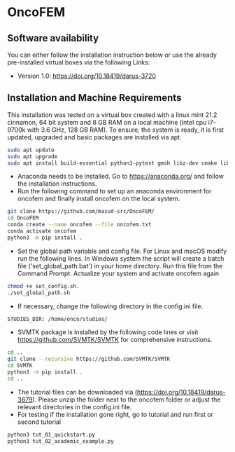 # OncoFEM

## Software availability

You can either follow the installation instruction below or use the already pre-installed virtual boxes via the following Links:

- Version 1.0:  https://doi.org/10.18419/darus-3720

## Installation and Machine Requirements

This installation was tested on a virtual box created with a linux mint 21.2 cinnamon, 64 bit system and 8 GB RAM on a local machine (intel cpu i7-9700k with 3.6 GHz, 128 GB RAM). To ensure, the system is ready, it is first updated, upgraded and basic packages are installed via apt.
````bash
sudo apt update
sudo apt upgrade
sudo apt install build-essential python3-pytest gmsh libz-dev cmake libeigen3-dev libgmp-dev libmpfr-dev libboost-dev python3-pip git
````
- Anaconda needs to be installed. Go to https://anaconda.org/ and follow the installation instructions.
- Run the following command to set up an anaconda environment for oncofem and finally install oncofem on the local system.
````bash
git clone https://github.com/masud-src/OncoFEM/
cd OncoFEM
conda create --name oncofem --file oncofem.txt
conda activate oncofem
python3 -m pip install .
````
- Set the global path variable and config file. For Linux and macOS modify run the following lines. In Windows system the script will create a batch file ('set_global_path.bat') in your home directory. Run this file from the Command Prompt. Actualize your system and activate oncofem again
````bash
chmod +x set_config.sh.
./set_global_path.sh
````
- If necessary, change the following directory in the config.ini file.
````bash
STUDIES_DIR: /home/onco/studies/
````
- SVMTK package is installed by the following code lines or visit https://github.com/SVMTK/SVMTK for comprehensive instructions.
````bash
cd ..
git clone --recursive https://github.com/SVMTK/SVMTK
cd SVMTK
python3 -m pip install .
cd ..
````
- The tutorial files can be downloaded via
(https://doi.org/10.18419/darus-3679). Please unzip the folder next to the oncofem folder or adjust the relevant
directories in the config.ini file.
- For testing if the installation gone right, go to tutorial and run first or second tutorial
````bash
python3 tut_01_quickstart.py
python3 tut_02_academic_example.py
````
